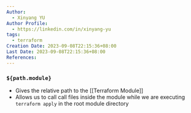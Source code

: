 ```yaml
---
Author:
  - Xinyang YU
Author Profile:
  - https://linkedin.com/in/xinyang-yu
tags:
  - terraform
Creation Date: 2023-09-08T22:15:36+08:00
Last Date: 2023-09-08T22:15:36+08:00
References:
---
```



### ``${path.module}``
- Gives the relative path to the [[Terraform Module]]
- Allows us to call call files inside the module while we are executing ``terraform apply`` in the root module directory